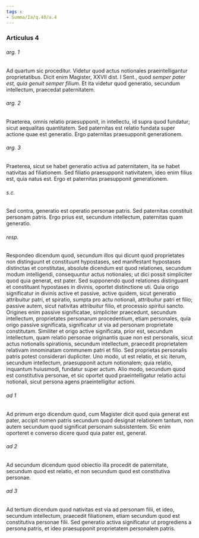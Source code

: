 ```yaml
---
tags : 
- Summa/Ia/q.40/a.4
---
```


### Articulus 4

###### arg. 1
Ad quartum sic proceditur. Videtur quod actus notionales praeintelligantur proprietatibus. Dicit enim Magister, XXVII dist. I Sent., quod *semper pater est, quia genuit semper filium*. Et ita videtur quod generatio, secundum intellectum, praecedat paternitatem.

###### arg. 2
Praeterea, omnis relatio praesupponit, in intellectu, id supra quod fundatur; sicut aequalitas quantitatem. Sed paternitas est relatio fundata super actione quae est generatio. Ergo paternitas praesupponit generationem.

###### arg. 3
Praeterea, sicut se habet generatio activa ad paternitatem, ita se habet nativitas ad filiationem. Sed filiatio praesupponit nativitatem, ideo enim filius est, quia natus est. Ergo et paternitas praesupponit generationem.

###### s.c.
Sed contra, generatio est operatio personae patris. Sed paternitas constituit personam patris. Ergo prius est, secundum intellectum, paternitas quam generatio.

###### resp.
Respondeo dicendum quod, secundum illos qui dicunt quod proprietates non distinguunt et constituunt hypostases, sed manifestant hypostases distinctas et constitutas, absolute dicendum est quod relationes, secundum modum intelligendi, consequuntur actus notionales; ut dici possit simpliciter quod quia generat, est pater. Sed supponendo quod relationes distinguant et constituant hypostases in divinis, oportet distinctione uti. Quia origo significatur in divinis active et passive, active quidem, sicut generatio attribuitur patri, et spiratio, sumpta pro actu notionali, attribuitur patri et filio; passive autem, sicut nativitas attribuitur filio, et processio spiritui sancto. Origines enim passive significatae, simpliciter praecedunt, secundum intellectum, proprietates personarum procedentium, etiam personales, quia origo passive significata, significatur ut via ad personam proprietate constitutam. Similiter et origo active significata, prior est, secundum intellectum, quam relatio personae originantis quae non est personalis, sicut actus notionalis spirationis, secundum intellectum, praecedit proprietatem relativam innominatam communem patri et filio. Sed proprietas personalis patris potest considerari dupliciter. Uno modo, ut est relatio, et sic iterum, secundum intellectum, praesupponit actum notionalem; quia relatio, inquantum huiusmodi, fundatur super actum. Alio modo, secundum quod est constitutiva personae, et sic oportet quod praeintelligatur relatio actui notionali, sicut persona agens praeintelligitur actioni.

###### ad 1
Ad primum ergo dicendum quod, cum Magister dicit quod quia generat est pater, accipit nomen patris secundum quod designat relationem tantum, non autem secundum quod significat personam subsistentem. Sic enim oporteret e converso dicere quod quia pater est, generat.

###### ad 2
Ad secundum dicendum quod obiectio illa procedit de paternitate, secundum quod est relatio, et non secundum quod est constitutiva personae.

###### ad 3
Ad tertium dicendum quod nativitas est via ad personam filii, et ideo, secundum intellectum, praecedit filiationem, etiam secundum quod est constitutiva personae filii. Sed generatio activa significatur ut progrediens a persona patris, et ideo praesupponit proprietatem personalem patris.

